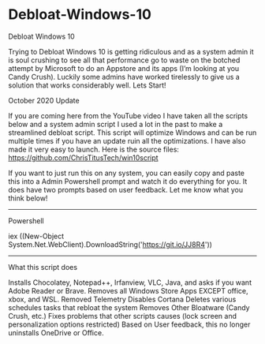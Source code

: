 # Debloat-Windows-10
Debloat Windows 10

Trying to Debloat Windows 10 is getting ridiculous and as a system admin it is soul crushing to see all that performance go to waste on the botched attempt by Microsoft to do an Appstore and its apps (I’m looking at you Candy Crush). Luckily some admins have worked tirelessly to give us a solution that works considerably well. Lets Start!

October 2020 Update

If you are coming here from the YouTube video I have taken all the scripts below and a system admin script I used a lot in the past to make a streamlined debloat script. This script will optimize Windows and can be run multiple times if you have an update ruin all the optimizations. I have also made it very easy to launch. Here is the source files: https://github.com/ChrisTitusTech/win10script

If you want to just run this on any system, you can easily copy and paste this into a Admin Powershell prompt and watch it do everything for you. It does have two prompts based on user feedback. Let me know what you think below!


**********************************************************************************
Powershell

iex ((New-Object System.Net.WebClient).DownloadString('https://git.io/JJ8R4'))


**********************************************************************************

What this script does

Installs Chocolatey, Notepad++, Irfanview, VLC, Java, and asks if you want Adobe Reader or Brave.
Removes all Windows Store Apps EXCEPT office, xbox, and WSL.
Removed Telemetry
Disables Cortana
Deletes various schedules tasks that rebloat the system
Removes Other Bloatware (Candy Crush, etc.)
Fixes problems that other scripts causes (lock screen and personalization options restricted)
Based on User feedback, this no longer uninstalls OneDrive or Office.
